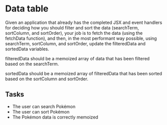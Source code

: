 # Data table

Given an application that already has the completed JSX and event handlers for deciding how you should filter and sort the data (searchTerm, sortColumn, and sortOrder), your job is to fetch the data (using the fetchData function), and then, in the most performant way possible, using searchTerm, sortColumn, and sortOrder, update the filteredData and sortedData variables.

filteredData should be a memoized array of data that has been filtered based on the searchTerm.

sortedData should be a memoized array of filteredData that has been sorted based on the sortColumn and sortOrder.

## Tasks

- The user can search Pokémon
- The user can sort Pokémon
- The Pokémon data is correctly memoized
